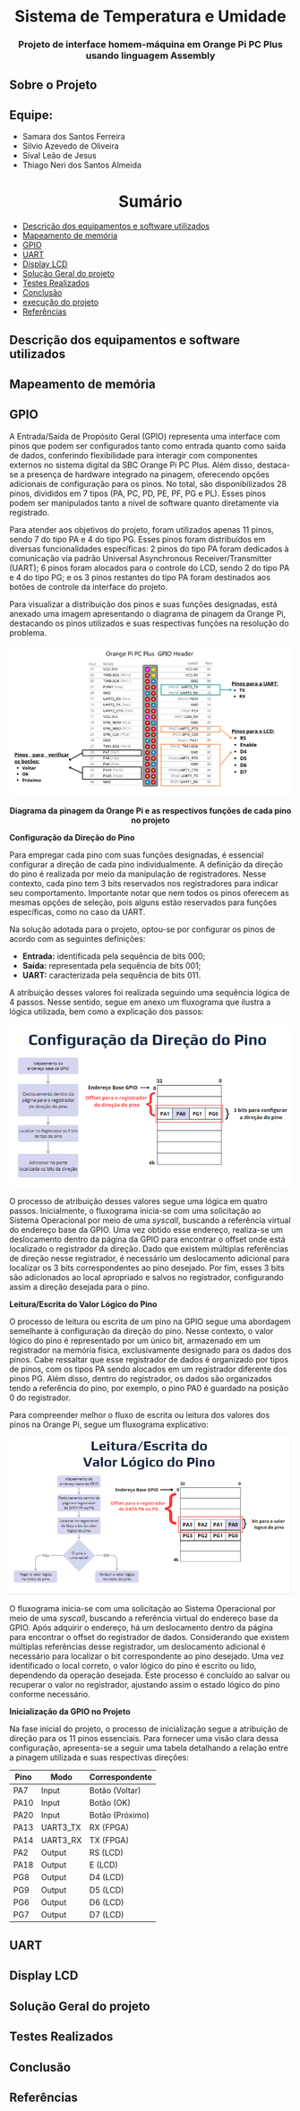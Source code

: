 <h1 align="center"> Sistema de Temperatura e Umidade </h1>
<h3 align="center"> Projeto de interface homem-máquina em Orange Pi PC Plus usando linguagem Assembly  </h3>

<div id="sobre-o-projeto"> 
<h2> Sobre o Projeto</h2>

<h2>  Equipe: <br></h2>
<uL> 
	<li>Samara dos Santos Ferreira<br></li>
	<li>Silvio Azevedo de Oliveira<br></li>
	<li>Sival Leão de Jesus<br></li>
  <li>Thiago Neri dos Santos Almeida<br></li>
</ul>

<h1 align="center"> Sumário </h1>
<div id="sumario">
	<ul>
        <li><a href="#">  Descrição dos equipamentos e software utilizados</a></li>
        <li><a href="#"> Mapeamento de memória</a></li>
        <li><a href="#GPIO"> GPIO </a></li>
        <li><a href="#"> UART </a></li>
        <li><a href="#"> Display LCD </a></li>
        <li><a href="#"> Solução Geral do projeto </a></li>
        <li><a href="#"> Testes Realizados </a></li>
        <li><a href="#"> Conclusão </a></li>
        <li><a href="#"> execução do projeto </a></li>
        <li><a href="#"> Referências </a></li>
	</ul>	
</div>

<div id=""> 
<h2> Descrição dos equipamentos e software utilizados</h2>
<p align="justify"> 

</p>
</div>

<div id=""> 
<h2> Mapeamento de memória</h2>
<p align="justify"> 

</p>
</div>

<div id="GPIO"> 
<h2> GPIO</h2>
<p align="justify"> 

A Entrada/Saída de Propósito Geral (GPIO) representa uma interface com pinos que podem ser configurados tanto como entrada quanto como saída de dados, conferindo flexibilidade para interagir com componentes externos no sistema digital da SBC Orange Pi PC Plus. Além disso, destaca-se a presença de hardware integrado na pinagem, oferecendo opções adicionais de configuração para os pinos. No total, são disponibilizados 28 pinos, divididos em 7 tipos (PA, PC, PD, PE, PF, PG e PL). Esses pinos podem ser manipulados tanto a nível de software quanto diretamente via registrado.

Para atender aos objetivos do projeto, foram utilizados apenas 11 pinos, sendo 7 do tipo PA e 4 do tipo PG. Esses pinos foram distribuídos em diversas funcionalidades específicas: 2 pinos do tipo PA foram dedicados à comunicação via padrão Universal Asynchronous Receiver/Transmitter (UART); 6 pinos foram alocados para o controle do LCD, sendo 2 do tipo PA e 4 do tipo PG; e os 3 pinos restantes do tipo PA foram destinados aos botões de controle da interface do projeto.

Para visualizar a distribuição dos pinos e suas funções designadas, está anexado uma imagem apresentando o diagrama de pinagem da Orange Pi, destacando os pinos utilizados e suas respectivas funções na resolução do problema.

![Alt text](Imagens/Diagrama_pinos.png)
<p align="center"><strong> Diagrama da pinagem da Orange Pi e as respectivos funções de cada pino no projeto</strong> </p>

**Configuração da Direção do Pino**

Para empregar cada pino com suas funções designadas, é essencial configurar a direção de cada pino individualmente. A definição da direção do pino é realizada por meio da manipulação de registradores. Nesse contexto, cada pino tem 3 bits reservados nos registradores para indicar seu comportamento. Importante notar que nem todos os pinos oferecem as mesmas opções de seleção, pois alguns estão reservados para funções específicas, como no caso da UART.

Na solução adotada para o projeto, optou-se por configurar os pinos de acordo com as seguintes definições:

* **Entrada:** identificada pela sequência de bits 000; 
* **Saída:** representada pela sequência de bits 001;
* **UART:** caracterizada pela sequência de bits 011.

A atribuição desses valores foi realizada seguindo uma sequência lógica de 4 passos. Nesse sentido, segue em anexo um fluxograma que ilustra a lógica utilizada, bem como a explicação dos passos:

![Alt text](Imagens/Diracao_do_pino.png)

O processo de atribuição desses valores segue uma lógica em quatro passos. Inicialmente, o fluxograma inicia-se com uma solicitação ao Sistema Operacional por meio de uma *syscall*, buscando a referência virtual do endereço base da GPIO. Uma vez obtido esse endereço, realiza-se um deslocamento dentro da página da GPIO para encontrar o offset onde está localizado o registrador da direção. Dado que existem múltiplas referências de direção nesse registrador, é necessário um deslocamento adicional para localizar os 3 bits correspondentes ao pino desejado. Por fim, esses 3 bits são adicionados ao local apropriado e salvos no registrador, configurando assim a direção desejada para o pino.

**Leitura/Escrita do Valor Lógico do Pino**

O processo de leitura ou escrita de um pino na GPIO segue uma abordagem semelhante à configuração da direção do pino. Nesse contexto, o valor lógico do pino é representado por um único bit, armazenado em um registrador na memória física, exclusivamente designado para os dados dos pinos. Cabe ressaltar que esse registrador de dados é organizado por tipos de pinos, com os tipos PA sendo alocados em um registrador diferente dos pinos PG. Além disso, dentro do registrador, os dados são organizados tendo a referência do pino, por exemplo, o pino PA0 é guardado na posição 0 do registrador.

Para compreender melhor o fluxo de escrita ou leitura dos valores dos pinos na Orange Pi, segue um fluxograma explicativo:

![Alt text](Imagens/Leitura_escrita_pino.png)
 
O fluxograma inicia-se com uma solicitação ao Sistema Operacional por meio de uma *syscall*, buscando a referência virtual do endereço base da GPIO. Após adquirir o endereço, há um deslocamento dentro da página para encontrar o offset do registrador de dados. Considerando que existem múltiplas referências desse registrador, um deslocamento adicional é necessário para localizar o bit correspondente ao pino desejado. Uma vez identificado o local correto, o valor lógico do pino é escrito ou lido, dependendo da operação desejada. Este processo é concluído ao salvar ou recuperar o valor no registrador, ajustando assim o estado lógico do pino conforme necessário.

**Inicialização da GPIO no Projeto**

Na fase inicial do projeto, o processo de inicialização segue a atribuição de direção para os 11 pinos essenciais. Para fornecer uma visão clara dessa configuração, apresenta-se a seguir uma tabela detalhando a relação entre a pinagem utilizada e suas respectivas direções:

| Pino  	| Modo     | Correspondente	|
| ------------- | ------------- | ------------- |
| PA7  	  | Input    |  Botão (Voltar)	|
| PA10    | Input    |  Botão (OK)	    |
| PA20	  | Input    |  Botão (Próximo) |
| PA13 	  | UART3_TX |  RX (FPGA)	|
| PA14    | UART3_RX |  TX (FPGA)	|
| PA2	    | Output   |  RS (LCD) |
| PA18 	  | Output   |  E (LCD) |
| PG8  	  | Output   | 	D4 (LCD)|
| PG9	    | Output   |  D5 (LCD)|
| PG6 	  | Output   |  D6 (LCD)|
| PG7  	  | Output   |  D7 (LCD)|

</p>
</div>

<div id=""> 
<h2> UART</h2>

<p align="justify"> 

</p>
</div>

<div id=""> 
<h2> Display LCD</h2>

<p align="justify"> 

</p>
</div>

<div id=""> 
<h2> Solução Geral do projeto</h2>

<p align="justify"> 

</p>
</div>

<div id=""> 
<h2> Testes Realizados</h2>

<p align="justify"> 

</p>
</div>

<div id=""> 
<h2> Conclusão</h2>

<p align="justify"> 

</p>
</div>

<div id=""> 
<h2> Referências</h2>

<p align="justify"> 

</p>
</div>






